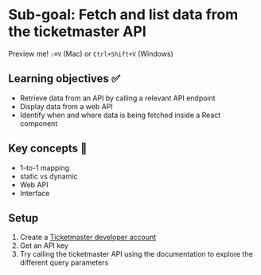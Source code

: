 # Sub-goal: Fetch and list data from the ticketmaster API

Preview me! `⇧⌘V` (Mac)  or `Ctrl+Shift+V` (Windows)

## Learning objectives ✅

- Retrieve data from an API by calling a relevant API endpoint
- Display data from a web API
- Identify when and where data is being fetched inside a React component

## Key concepts 🔑

- 1-to-1 mapping
- static vs dynamic
- Web API
- Interface

## Setup

1. Create a [Ticketmaster developer account](https://developer-acct.ticketmaster.com/user/register)
1. Get an API key
1. Try calling the ticketmaster API using the documentation to explore the different query parameters
